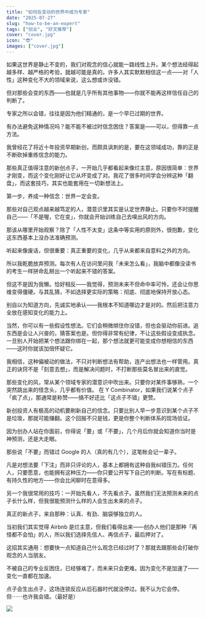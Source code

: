 ```yaml
---
title: "如何在变动的世界中成为专家"
date: "2025-07-27"
slug: "how-to-be-an-expert"
tags: ["创业", "好文推荐"]
cover: "cover.jpg"
icon: "😎"
images: ["cover.jpg"]
---
```

如果这世界是静止不变的，我们对观念的信心就能一路线性上升。某个想法经得起越多样、越严格的考验，就越可能是真的。许多人其实默默相信这一点——对「人性」这种变化不大的领域来说，这么想或许没错。



但对那些会变的东西——也就是几乎所有其他事物——你就不能再这样信任自己的判断了。



专家之所以会错，往往是因为他们精通的，是一个早已过期的世界。



有办法避免这种情况吗？能不能不被过时信念困住？答案是——可以，但得靠一点方法。



我曾经花了将近十年投资早期新创，而颇具讽刺的是，要在这领域成功，靠的正是不断砍掉重练信念的能力。



那些真正值得注意的新创点子，一开始几乎都看起来像烂主意，原因很简单：世界才刚变，而这个变化刚好让它从坏变成了对。我花了很多时间学会分辨这种「翻盘」，而这套技巧，其实也能套用在一切新想法上。



第一步，养成一种信念：世界一定会变。



那些对自己观点越来越笃定的人，潜意识里其实是认定世界静止。只要你不时提醒自己——「不是喔，它在变」，你就会开始训练自己去嗅出风的方向。



那该从哪里开始观察？除了「人性不太变」这条中等实用的原则外，很抱歉，变化这东西基本上没办法准确预测。



听起来像废话，但很重要：真正重要的变化，几乎从来都来自意料之外的方向。



所以我乾脆放弃预测。每次有人在访问里问我「未来怎么看」，我脑中都像没读书的考生一样拼命乱掰出一个听起来不错的答案。



但这不是因为我懒。恰好相反——我觉得，预测未来不但命中率可怜，还会让你思维变得僵硬。与其乱猜，不如选择更实际的策略：彻底、彻底地保持开放心态。



别自以为知道方向，先诚实地承认——我根本不知道哪边才是对的。然后把注意力全放在感知变化的能力上。



当然，你可以有一些假设性想法。它们会稍微绑住你没错，但也会驱动你前进。追东西是会让人兴奋的，猜答案也是。但你得非常有纪律，不让这些假设变成执念。
一旦别人开始把某个想法跟你绑在一起，那个想法就更可能变成你想相信的东西——这时你就该加倍怀疑它。



我相信，这种偏被动的做法，不只对判断想法有帮助，连产出想法也一样管用。真正的诀窍不是「刻意去想」，而是解决问题时，不打断那些莫名冒出来的直觉。



那些变化的风，常从某个领域专家的潜意识中吹出来。只要你对某件事够熟，一个突然跳出来的怪念头，几乎都有价值。
在 Y Combinator，如果我们说某个点子「疯了点」，那通常是称赞——搞不好还比「这点子不错」更赞。



新创投资人有极高的动机要刷新自己的信念。只要比别人早一步意识到某个点子不是垃圾，那就可能赚翻。这个回报不只是钱，更是你整个判断体系的现场验证。



因为创办人站在你面前，你得说「要」或「不要」，几个月后你就会知道你当时是神预测，还是大走眼。



那些说「不要」而错过 Google 的人（真的有几个），这笔帐会记一辈子。



凡是对想法要「下注」而非只评论的人，基本上都拥有这种自我纠错压力。任何人，只要愿意，也能拥有这种压力——你只要公开写下自己的判断。写在有标题、有持久性的地方——你会比闲聊时在意得多。



另一个我很常用的技巧：一开始先看人，不先看点子。虽然我们无法预测未来的点子长什么样，但我很能预测什么样的人会生出未来的点子。



真正的新点子，来自那种：认真、有劲、脑袋够独立的人。



当初我们其实觉得 Airbnb 是烂主意，但我们看得出来——创办人他们是那种「再怪都不会怕」的人，所以我们选择先信人、再信点子，最后押对了。



这招其实通用：想要快一点知道自己什么观念已经过时了？那就去跟那些会打破你观念的人当朋友。



不被自己的专业反困住，已经够难了，而未来只会更难。因为变化不是加速了——变化一直都在加速。



点子会生出点子，这场连锁反应从旧石器时代就没停过。我不认为它会停。
但⋯⋯也许我会错。（最好是）




![](https://prod-files-secure.s3.us-west-2.amazonaws.com/112d0858-5090-4d34-a606-b75eb8d65fd2/46476355-9cf3-4e99-9b7a-3531bc426380/1000202064.png?X-Amz-Algorithm=AWS4-HMAC-SHA256&X-Amz-Content-Sha256=UNSIGNED-PAYLOAD&X-Amz-Credential=ASIAZI2LB466Z6ZAC5HE%2F20251013%2Fus-west-2%2Fs3%2Faws4_request&X-Amz-Date=20251013T221230Z&X-Amz-Expires=3600&X-Amz-Security-Token=IQoJb3JpZ2luX2VjEKX%2F%2F%2F%2F%2F%2F%2F%2F%2F%2FwEaCXVzLXdlc3QtMiJHMEUCIQCpxRtGn70NySy4IW6mIBDO93uL6J8ZiDYb%2BaYXfhbNeAIgRYwIZr9pfu%2FF4PLjqfylt7UlDu0tYzJjGVKRo1K5Fzgq%2FwMIThAAGgw2Mzc0MjMxODM4MDUiDDULcboguWXj8bO34ircA7UUHZrySlgBHNUV2xzP649ACGzK1BhfJ1t97b16VOAalF3G4eP58mTxeve2KupnCIBAiq9FGSLv4CKoyHIgxd33SiXk5GM9%2BSrWNyfmhzitU5gqOqc0bHdWRyXyfW3TuDyQjzWOa%2FoJzxVlk%2Bi36S%2B9IoFdQIquyaFr5gLSiIfpWr9yiiH%2BvO8pPGgfTuY9Y%2B28WaVeTGJZ6Ue4FSkSrH2V%2Fxa1rcRSUGVDhPjvU%2FXJFZhXCIrmguc1sd713AUlIeDY844zAWp%2BRu65LGpzTwuRrCXGhjeKzUIxP%2BxKqqBCxYpbft0yuPX2%2FRkiaoV%2Fesiapk5Ns3b0CIUnoStyTnLArz2Kvv7pBtV0k%2B91EW65dYXq2KPnulMOU%2FUGETBec6Rx01rSJlIGixeNekB%2BkL76de8gyKO6I%2FP3tIgyAQrXgmkVffKwelhhA8Q6GEdHE1yk1yHWtBggoh5n2dm0d6TzeWtKHT8%2BMBWarXQWIjtVzcEZeykgPADwLMzgM0WebWxCEOoUJppiUJOwK7K9%2FNCaHD7CfsMKK8POLN0AhBosLiGbFnI6oMlrAOUpyZK1y1nWvl5QoZfsZ7FxpZiqhxuaB%2BkBoQQG%2FJHlbzYMyDQtWElPL13t5Hp%2FH82WMMjStccGOqUBzQnC8%2BgXA%2BVvEwU%2Fg%2BHFveIkCQG438ZTsF2RYgAjzIO5FbHx6KGfeVgJ4klM4itGbhzQZSYmKG5R2b2PfQvNZw4jCMQ%2B8%2BWO3ykHa2qJIuLNp20yJNP2pr4JsVeYXsP89v64mAkjqPC2PARpG2mi9jl7zhCZJoRwPPZBbJHNV9GukLx6qRNcdann9Y33Ok4fOvsUDwU6opGwXPd4FKXwjYFUhrAF&X-Amz-Signature=201b79be83c2ba49ee44d5fa7b18563586342933827f25730e391342d86d4f88&X-Amz-SignedHeaders=host&x-amz-checksum-mode=ENABLED&x-id=GetObject)

